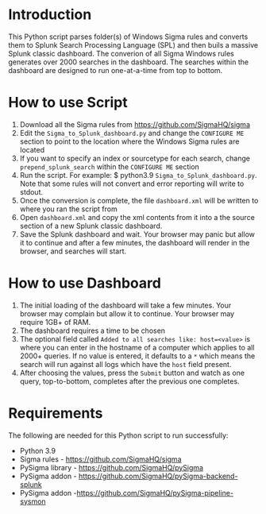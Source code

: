 # Introduction
This Python script parses folder(s) of Windows Sigma rules and converts them to Splunk Search Processing Language (SPL) and then buils a massive Splunk classic dashboard. The converion of all Sigma Windows rules generates over 2000 searches in the dashboard. The searches within the dashboard are designed to run one-at-a-time from top to bottom. 

# How to use Script
1. Download all the Sigma rules from https://github.com/SigmaHQ/sigma
2. Edit the `Sigma_to_Splunk_dashboard.py` and change the `CONFIGURE ME` section to point to the location where the Windows Sigma rules are located
3. If you want to specify an index or sourcetype for each search, change `prepend_splunk_search` within the `CONFIGURE ME` section
4. Run the script. For example: $ python3.9 `Sigma_to_Splunk_dashboard.py`. Note that some rules will not convert and error reporting will write to stdout.
6. Once the conversion is complete, the file `dashboard.xml` will be written to where you ran the script from
7. Open `dashboard.xml` and copy the xml contents from it into a the source section of a new Splunk classic dashboard. 
8. Save the Splunk dashboard and wait. Your browser may panic but allow it to continue and after a few minutes, the dashboard will render in the browser, and searches will start.

# How to use Dashboard
1. The initial loading of the dashboard will take a few minutes. Your browser may complain but allow it to continue. Your browser may require 1GB+ of RAM.
2. The dashboard requires a time to be chosen 
3. The optional field called `Added to all searches like: host=<value>` is where you can enter in the hostname of a computer which applies to all 2000+ queries. If no value is entered, it defaults to a `*` which means the search will run against all logs which have the `host` field present.
4. After choosing the values, press the `Submit` button and watch as one query, top-to-bottom, completes after the previous one completes. 
  
# Requirements
The following are needed for this Python script to run successfully:
* Python 3.9
* Sigma rules - https://github.com/SigmaHQ/sigma
* PySigma library - https://github.com/SigmaHQ/pySigma
* PySigma addon - https://github.com/SigmaHQ/pySigma-backend-splunk
* PySigma addon -https://github.com/SigmaHQ/pySigma-pipeline-sysmon
